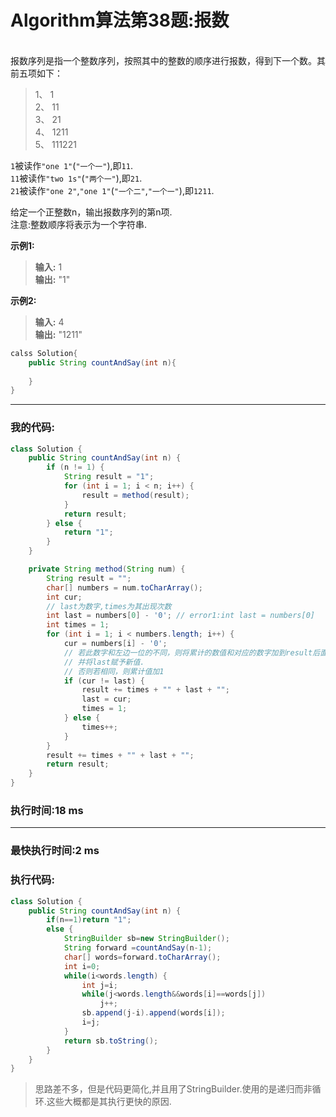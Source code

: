 # Algorithm算法第38题:报数
<br>
报数序列是指一个整数序列，按照其中的整数的顺序进行报数，得到下一个数。其前五项如下：<br>

> 1、	1<br>
> 2、 	11<br>
> 3、	21<br>
> 4、	1211<br>
> 5、	111221<br>

`1`被读作`"one 1"`(`"一个一"`),即`11`.<br>
`11`被读作`"two 1s"`(`"两个一"`),即`21`.<br>
`21`被读作`"one 2"`,`"one 1"`(`"一个二"`,`"一个一"`),即`1211`.<br>

给定一个正整数n，输出报数序列的第n项.<br>
注意:整数顺序将表示为一个字符串.<br>

**示例1:**<br>
> **输入:** 1 <br>
> **输出:** "1" <br>

**示例2:** <br>
> **输入:** 4 <br> 
> **输出:** "1211" <br>

````java
calss Solution{
    public String countAndSay(int n){
        
    }
}
````
__________
### 我的代码: <br>

````java
class Solution {
    public String countAndSay(int n) {
		if (n != 1) {
			String result = "1";
			for (int i = 1; i < n; i++) {
				result = method(result);
			}
			return result;
		} else {
			return "1";
		}
	}

	private String method(String num) {
		String result = "";
		char[] numbers = num.toCharArray();
		int cur;
		// last为数字,times为其出现次数
		int last = numbers[0] - '0'; // error1:int last = numbers[0]
		int times = 1;
		for (int i = 1; i < numbers.length; i++) {
			cur = numbers[i] - '0';
			// 若此数字和左边一位的不同，则将累计的数值和对应的数字加到result后面.
			// 并将last赋予新值.
			// 否则若相同，则累计值加1
			if (cur != last) {
				result += times + "" + last + "";
				last = cur;
				times = 1;
			} else {
				times++;
			}
		}
		result += times + "" + last + "";
		return result;
	}
}
````
### 执行时间:18 ms <br>

__________

### 最快执行时间:2 ms <br>
### 执行代码: <br>

````java
class Solution {
    public String countAndSay(int n) {
		if(n==1)return "1";
		else {
			StringBuilder sb=new StringBuilder();
			String forward =countAndSay(n-1);
			char[] words=forward.toCharArray();
			int i=0;
			while(i<words.length) {
				int j=i;
				while(j<words.length&&words[i]==words[j])
					j++;
				sb.append(j-i).append(words[i]);
				i=j;
			}
			return sb.toString();
		}
    }
}
````

> 思路差不多，但是代码更简化,并且用了StringBuilder.使用的是递归而非循环.这些大概都是其执行更快的原因.


